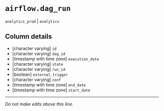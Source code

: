 # `airflow.dag_run`
`analytics_prod` | `analytics`

## Column details
* [character varying] `id`
* [character varying] `dag_id`
* [timestamp with time zone] `execution_date`
* [character varying] `state`
* [character varying] `run_id`
* [boolean]   `external_trigger`
* [character varying] `conf`
* [timestamp with time zone] `end_date`
* [timestamp with time zone] `start_date`

-------------------------------------------------------------------------------
*Do not make edits above this line.*
